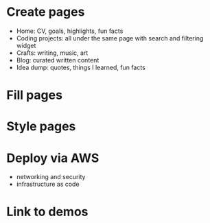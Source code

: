 # Create pages
- Home: CV, goals, highlights, fun facts
- Coding projects: all under the same page with search and filtering widget
- Crafts: writing, music, art
- Blog: curated written content
- Idea dump: quotes, things I learned, fun facts

# Fill pages

# Style pages

# Deploy via AWS
- networking and security
- infrastructure as code

# Link to demos